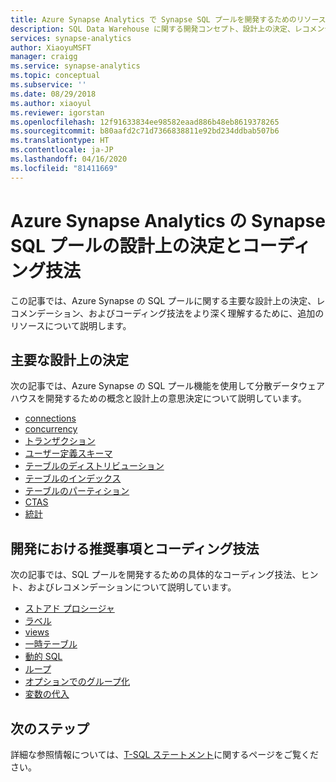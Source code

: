 ```yaml
---
title: Azure Synapse Analytics で Synapse SQL プールを開発するためのリソース
description: SQL Data Warehouse に関する開発コンセプト、設計上の決定、レコメンデーション、およびコーディング技法。
services: synapse-analytics
author: XiaoyuMSFT
manager: craigg
ms.service: synapse-analytics
ms.topic: conceptual
ms.subservice: ''
ms.date: 08/29/2018
ms.author: xiaoyul
ms.reviewer: igorstan
ms.openlocfilehash: 12f91633834ee98582eaad886b48eb8619378265
ms.sourcegitcommit: b80aafd2c71d7366838811e92bd234ddbab507b6
ms.translationtype: HT
ms.contentlocale: ja-JP
ms.lasthandoff: 04/16/2020
ms.locfileid: "81411669"
---
```

# <a name="design-decisions-and-coding-techniques-for-a-synapse-sql-pool-in-azure-synapse-analytics"></a>Azure Synapse Analytics の Synapse SQL プールの設計上の決定とコーディング技法 
 この記事では、Azure Synapse の SQL プールに関する主要な設計上の決定、レコメンデーション、およびコーディング技法をより深く理解するために、追加のリソースについて説明します。

## <a name="key-design-decisions"></a>主要な設計上の決定
次の記事では、Azure Synapse の SQL プール機能を使用して分散データウェア ハウスを開発するための概念と設計上の意思決定について説明しています。

* [connections](../sql/connect-overview.md)
* [concurrency](resource-classes-for-workload-management.md)
* [トランザクション](sql-data-warehouse-develop-transactions.md)
* [ユーザー定義スキーマ](sql-data-warehouse-develop-user-defined-schemas.md)
* [テーブルのディストリビューション](sql-data-warehouse-tables-distribute.md)
* [テーブルのインデックス](sql-data-warehouse-tables-index.md)
* [テーブルのパーティション](sql-data-warehouse-tables-partition.md)
* [CTAS](sql-data-warehouse-develop-ctas.md)
* [統計](sql-data-warehouse-tables-statistics.md)

## <a name="development-recommendations-and-coding-techniques"></a>開発における推奨事項とコーディング技法
次の記事では、SQL プールを開発するための具体的なコーディング技法、ヒント、およびレコメンデーションについて説明しています。

* [ストアド プロシージャ](sql-data-warehouse-develop-stored-procedures.md)
* [ラベル](sql-data-warehouse-develop-label.md)
* [views](sql-data-warehouse-develop-views.md)
* [一時テーブル](sql-data-warehouse-tables-temporary.md)
* [動的 SQL](sql-data-warehouse-develop-dynamic-sql.md)
* [ループ](sql-data-warehouse-develop-loops.md)
* [オプションでのグループ化](sql-data-warehouse-develop-group-by-options.md)
* [変数の代入](sql-data-warehouse-develop-variable-assignment.md)

## <a name="next-steps"></a>次のステップ
詳細な参照情報については、[T-SQL ステートメント](sql-data-warehouse-reference-tsql-statements.md)に関するページをご覧ください。
